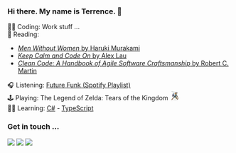 ### Hi there. My name is Terrence. 👋 

👨‍💻 Coding: Work stuff ...  
📖 Reading:  
- [_Men Without Women_ by Haruki Murakami](https://www.goodreads.com/book/show/33652490-men-without-women)  
- [_Keep Calm and Code On_ by Alex Lau](https://www.goodreads.com/book/show/214528135-keep-calm-and-code-on)  
- [_Clean Code: A Handbook of Agile Software Craftsmanship_ by Robert C. Martin](https://www.goodreads.com/book/show/3735293-clean-code)

🎧 Listening: [Future Funk (Spotify Playlist)](https://open.spotify.com/playlist/37i9dQZF1DXbjGYBfEmjR5?si=4130827b2b1c492d)  
🕹 Playing: The Legend of Zelda: Tears of the Kingdom <img src="https://raw.githubusercontent.com/TerrenceMM2/TerrenceMM2/main/assets/botw_link.png" height=20 />  
👨‍🏫 Learning: [C#](https://app.pluralsight.com/paths/skill/c-10) - [TypeScript](https://www.totaltypescript.com/workshops/typescript-pro-essentials)

### Get in touch ...

[<img src="https://img.shields.io/static/v1?message=Send%20me%20an%20Email&logo=gmail&labelColor=333&color=EA4335&label=%20&style=for-the-badge"/>](mailto:terrencemm2@gmail.com) 
[<img src="https://img.shields.io/static/v1?message=Connect%20with%20me%20on%20LinkedIn&logo=linkedin&labelColor=333&color=0A66C2&label=%20&style=for-the-badge&logoColor=0A66C2"/>](https://www.linkedin.com/in/terrencemahnken/)
[<img src="https://img.shields.io/static/v1?message=Follow%20me%20on%20Medium&logo=medium&labelColor=333&color=000000&label=%20&style=for-the-badge"/>](https://medium.com/@terrencemm2)
